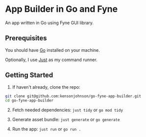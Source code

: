 # App Builder in Go and Fyne

An app written in Go using Fyne GUI library.

## Prerequisites

You should have [Go](https://go.dev/) installed on your machine.

Optionally, I use [Just](https://just.systems/) as my command runner.

## Getting Started

1. If haven't already, clone the repo:

```sh
git clone git@github.com:kensonjohnson/go-fyne-app-builder.git
cd go-fyne-app-builder
```

2. Fetch needed dependencies: `just tidy` or `go mod tidy`

3. Generate asset bundle: `just generate` or `go generate`

4. Run the app: `just run` or `go run .`

